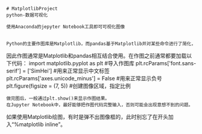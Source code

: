     # MatplotlibProject
    python-数据可视化

    使用Anaconda的jepyter Notebook工具即可可视化图像


    Python的主要作图库是Matplotlib，而pandas基于Matplotlib并对某些命令进行了简化，
因此作图通常是Matplotlib和pandas相互结合使用。在作图之前通常都要加载以下代码：
import matplotlib.pyplot as plt                #导入作图库
plt.rcParams['font.sans-serif'] = ['SimHei']   #用来正常显示中文标签
plt.rcParams['axes.unicode_minus'] = False     #用来正常显示负号
plt.figure(figsize = (7, 5))                   #创建图像区域，指定比例

    做完图后，一般通过plt.show()来显示作图结果。
    在Jupyter Notebook中，最好能够把作图代码完整输入，否则可能会出现意想不到的问题。
如果使用Matplotlib绘图，有时是弹不出图像框的，此时别忘了在开头加入“%matplotlib inline”。
